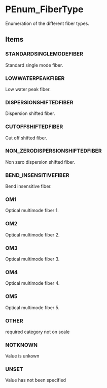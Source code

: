 # PEnum_FiberType

Enumeration of the different fiber types.
<!-- end of short definition -->

## Items

### STANDARDSINGLEMODEFIBER
Standard single mode fiber.

### LOWWATERPEAKFIBER
Low water peak fiber.

### DISPERSIONSHIFTEDFIBER
Dispersion shifted fiber.

### CUTOFFSHIFTEDFIBER
Cut off shifted fiber.

### NON_ZERODISPERSIONSHIFTEDFIBER
Non zero dispersion shifted fiber.

### BEND_INSENSITIVEFIBER
Bend insensitive fiber.

### OM1
Optical multimode fiber 1.

### OM2
Optical multimode fiber 2.

### OM3
Optical multimode fiber 3.

### OM4
Optical multimode fiber 4.

### OM5
Optical multimode fiber 5.

### OTHER
required category not on scale

### NOTKNOWN
Value is unkown

### UNSET
Value has not been specified

